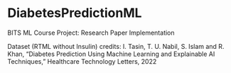# DiabetesPredictionML
BITS ML Course Project: Research Paper Implementation

Dataset (RTML without Insulin) credits: I. Tasin, T. U. Nabil, S. Islam and R. Khan, “Diabetes Prediction Using Machine Learning and Explainable AI Techniques,” Healthcare Technology Letters, 2022
